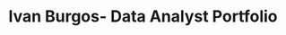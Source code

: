 # Ivan Burgos- Data Analyst Portfolio

<!---
IBurgos-Analyst/IBurgos-Analyst is a ✨ special ✨ repository because its `README.md` (this file) appears on your GitHub profile.
You can click the Preview link to take a look at your changes.
--->

